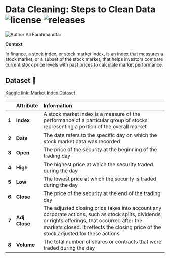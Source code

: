 # Data Cleaning: Steps to Clean Data ![license](https://img.shields.io/github/license/alifrmf/Data-Cleaning-Steps-to-Clean-Data.svg) ![releases](https://img.shields.io/github/release/alifrmf/Data-Cleaning-Stepsa.svg)
![Author Ali Farahmandfar](https://user-images.githubusercontent.com/105715834/233807005-8e542775-05d3-4fb6-815b-9d33b146e56c.gif)

**Context**

In finance, a stock index, or stock market index, is an index that measures a stock market, or a subset of the stock market, that helps investors compare current stock price levels with past prices to calculate market performance.

## Dataset 📔

[Kaggle link: Market Index Dataset](https://www.kaggle.com/datasets/alifarahmandfar/market-index-dataset)

|       | **Attribute** | **Information** |
| :---  |     :---      |       :---      |      
| **1** | **Index** | A stock market index is a measure of the performance of a particular group of stocks representing a portion of the overall market |                
| **2** | **Date** | The date refers to the specific day on which the stock market data was recorded |                        
| **3** | **Open** | The price of the security at the beginning of the trading day |
| **4** | **High** | The highest price at which the security traded during the day |
| **5** | **Low** | The lowest price at which the security is traded during the day |                     
| **6** | **Close** | The price of the security at the end of the trading day |
| **7** | **Adj Close** | The adjusted closing price takes into account any corporate actions, such as stock splits, dividends, or rights offerings, that occurred after the markets closed. It reflects the closing price of the stock adjusted for these actions |  
| **8** | **Volume** | The total number of shares or contracts that were traded during the day |
